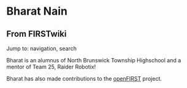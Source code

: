 # Bharat Nain

## From FIRSTwiki

Jump to: navigation, search

Bharat is an alumnus of North Brunswick Township Highschool and a mentor of Team 25, Raider Robotix!

Bharat has also made contributions to the [openFIRST](OpenFIRST "OpenFIRST") project.
